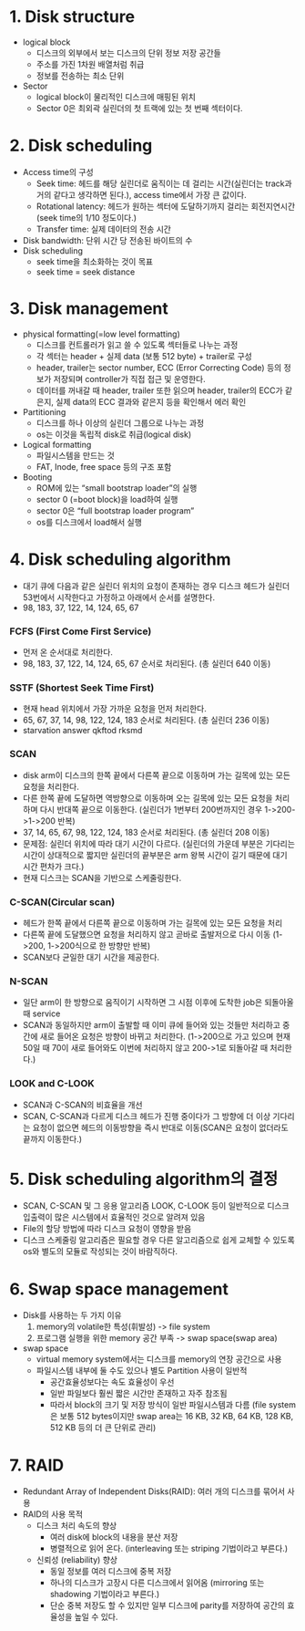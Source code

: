 # 1. Disk structure
- logical block
  - 디스크의 외부에서 보는 디스크의 단위 정보 저장 공간들
  - 주소를 가진 1차원 배열처럼 취급
  - 정보를 전송하는 최소 단위
- Sector
  - logical block이 물리적인 디스크에 매핑된 위치
  - Sector 0은 최외곽 실린더의 첫 트랙에 있는 첫 번째 섹터이다.

# 2. Disk scheduling
- Access time의 구성
  - Seek time: 헤드를 해당 실린더로 움직이는 데 걸리는 시간(실린더는 track과 거의 같다고 생각하면 된다.), access time에서 가장 큰 값이다.
  - Rotational latency: 헤드가 원하는 섹터에 도달하기까지 걸리는 회전지연시간(seek time의 1/10 정도이다.)
  - Transfer time: 실제 데이터의 전송 시간
- Disk bandwidth: 단위 시간 당 전송된 바이트의 수
- Disk scheduling
  - seek time을 최소화하는 것이 목표
  - seek time = seek distance

# 3. Disk management
- physical formatting(=low level formatting)
  - 디스크를 컨트롤러가 읽고 쓸 수 있도록 섹터들로 나누는 과정
  - 각 섹터는 header + 실제 data (보통 512 byte) + trailer로 구성
  - header, trailer는 sector number, ECC (Error Correcting Code) 등의 정보가 저장되며 controller가 직접 접근 및 운영한다.
  - 데이터를 꺼내갈 때 header, trailer 또한 읽으며 header, trailer의 ECC가 같은지, 실제 data의 ECC 결과와 같은지 등을 확인해서 에러 확인
- Partitioning
  - 디스크를 하나 이상의 실린더 그룹으로 나누는 과정
  - os는 이것을 독립적 disk로 취급(logical disk)
- Logical formatting
  - 파일시스템을 만드는 것
  - FAT, Inode, free space 등의 구조 포함
- Booting
  - ROM에 있는 “small bootstrap loader”의 실행
  - sector 0 (=boot block)을 load하여 실행
  - sector 0은 “full bootstrap loader program”
  - os를 디스크에서 load해서 실행

# 4. Disk scheduling algorithm
- 대기 큐에 다음과 같은 실린더 위치의 요청이 존재하는 경우 디스크 헤드가 실린더 53번에서 시작한다고 가정하고 아래에서 순서를 설명한다.
- 98, 183, 37, 122, 14, 124, 65, 67

### FCFS (First Come First Service)
- 먼저 온 순서대로 처리한다.
- 98, 183, 37, 122, 14, 124, 65, 67 순서로 처리된다. (총 실린더 640 이동)

### SSTF (Shortest Seek Time First)
- 현재 head 위치에서 가장 가까운 요청을 먼저 처리한다.
- 65, 67, 37, 14, 98, 122, 124, 183 순서로 처리된다. (총 실린더 236 이동)
- starvation answer qkftod rksmd

### SCAN
- disk arm이 디스크의 한쪽 끝에서 다른쪽 끝으로 이동하며 가는 길목에 있는 모든 요청을 처리한다.
- 다른 한쪽 끝에 도달하면 역방향으로 이동하며 오는 길목에 있는 모든 요청을 처리하며 다시 반대쪽 끝으로 이동한다. (실린더가 1번부터 200번까지인 경우 1->200->1->200 반복)
- 37, 14, 65, 67, 98, 122, 124, 183 순서로 처리된다. (총 실린더 208 이동)
- 문제점: 실린더 위치에 따라 대기 시간이 다르다. (실린더의 가운데 부분은 기다리는 시간이 상대적으로 짧지만 실린더의 끝부분은 arm 왕복 시간이 길기 때문에 대기 시간 편차가 크다.)
- 현재 디스크는 SCAN을 기반으로 스케줄링한다.

### C-SCAN(Circular scan)
- 헤드가 한쪽 끝에서 다른쪽 끝으로 이동하며 가는 길목에 있는 모든 요청을 처리
- 다른쪽 끝에 도달했으면 요청을 처리하지 않고 곧바로 출발저으로 다시 이동 (1->200, 1->200식으로 한 방향만 반복)
- SCAN보다 균일한 대기 시간을 제공한다.

### N-SCAN
- 일단 arm이 한 방향으로 움직이기 시작하면 그 시점 이후에 도착한 job은 되돌아올 때 service
- SCAN과 동일하지만 arm이 출발할 때 이미 큐에 들어와 있는 것들만 처리하고 중간에 새로 들어온 요청은 방향이 바뀌고 처리한다. (1->200으로 가고 있으며 현재 50일 때 70이 새로 들어와도 이번에 처리하지 않고 200->1로 되돌아갈 때 처리한다.)

### LOOK and C-LOOK
- SCAN과 C-SCAN의 비효율을 개선
- SCAN, C-SCAN과 다르게 디스크 헤드가 진행 중이다가 그 방향에 더 이상 기다리는 요청이 없으면 헤드의 이동방향을 즉시 반대로 이동(SCAN은 요청이 없더라도 끝까지 이동한다.)

# 5. Disk scheduling algorithm의 결정
- SCAN, C-SCAN 및 그 응용 알고리즘 LOOK, C-LOOK 등이 일반적으로 디스크 입출력이 많은 시스템에서 효율적인 것으로 알려져 있음
- File의 할당 방법에 따라 디스크 요청이 영향을 받음
- 디스크 스케줄링 알고리즘은 필요할 경우 다른 알고리즘으로 쉽게 교체할 수 있도록 os와 별도의 모듈로 작성되는 것이 바람직하다.

# 6. Swap space management
- Disk를 사용하는 두 가지 이유
  1. memory의 volatile한 특성(휘발성) -> file system
  2. 프로그램 실행을 위한 memory 공간 부족 -> swap space(swap area)
- swap space
  - virtual memory system에서는 디스크를 memory의 연장 공간으로 사용
  - 파일시스템 내부에 둘 수도 있으나 별도 Partition 사용이 일반적
    - 공간효율성보다는 속도 효율성이 우선
    - 일반 파일보다 훨씬 짧은 시간만 존재하고 자주 참조됨
    - 따라서 block의 크기 및 저장 방식이 일반 파일시스템과 다름 (file system은 보통 512 bytes이지만 swap area는 16 KB, 32 KB, 64 KB, 128 KB, 512 KB 등의 더 큰 단위로 관리)

# 7. RAID
- Redundant Array of Independent Disks(RAID): 여러 개의 디스크를 묶어서 사용
- RAID의 사용 목적
  - 디스크 처리 속도의 향상
    - 여러 disk에 block의 내용을 분산 저장
    - 병렬적으로 읽어 온다. (interleaving 또는 striping 기법이라고 부른다.)
  - 신뢰성 (reliability) 향상
    - 동일 정보를 여러 디스크에 중복 저장
    - 하나의 디스크가 고장시 다른 디스크에서 읽어옴 (mirroring 또는 shadowing 기법이라고 부른다.)
    - 단순 중복 저장도 할 수 있지만 일부 디스크에 parity를 저장하여 공간의 효율성을 높일 수 있다.
